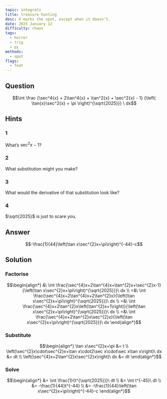 ```yaml
---
topic: integrals
title: treasure hunting
desc: X marks the spot, except when it doesn’t.
date: 2025 January 12
difficulty: chaos
tags:
  - horror
  - trig
  - pi
methods:
  - spot
flags:
  - feat
---
```



## Question
```math
\int
  \frac
    {\sec^4{x} + 2\tan^4{x} + \tan^2{x} + \sec^2{x} - 1}
    {\left( \tan{x}\sec^2{x} + \pi \right)^{\sqrt{2025}}}
\ dx
```


## Hints

### 1
What’s $\sec^2{x} - 1$?

### 2
What substitution might you make?

### 3
What would the derivative of that substitution look like?

### 4
$\sqrt{2025}$ is just to scare you.


## Answer
```math
-\frac{1}{44}\left(\tan x\sec^{2}x+\pi\right)^{-44}-c
```


## Solution

### Factorise
```math
\begin{align*}
  &\ \int \frac{\sec^{4}x+2\tan^{4}x+\tan^{2}x+\sec^{2}x-1}{\left(\tan x\sec^{2}x+\pi\right)^{\sqrt{2025}}}\ dx
  \\ =&\ \int \frac{\sec^{4}x+2\tan^{4}x+2\tan^{2}x}{\left(\tan x\sec^{2}x+\pi\right)^{\sqrt{2025}}}\ dx
  \\ =&\ \int \frac{\sec^{4}x+2\tan^{2}x\left(\tan^{2}x+1\right)}{\left(\tan x\sec^{2}x+\pi\right)^{\sqrt{2025}}}\ dx
  \\ =&\ \int \frac{\sec^{4}x+2\tan^{2}x\sec^{2}x}{\left(\tan x\sec^{2}x+\pi\right)^{\sqrt{2025}}}\ dx
\end{align*}
```

### Substitute
```math
\begin{align*}
  \tan x\sec^{2}x+\pi &= t
  \\ \left(\sec^{2}x\cdot\sec^{2}x+\tan x\cdot2\sec x\cdot\sec x\tan x\right)\ dx &= dt
  \\ \left(\sec^{4}x+2\tan^{2}x\sec^{2}x\right)\ dx &= dt
\end{align*}
```

### Solve
```math
\begin{align*}
  &= \int \frac{1}{t^{\sqrt{2025}}}\ dt
  \\ &= \int t^{-45}\ dt
  \\ &= -\frac{1}{44}t^{-44}
  \\ &= -\frac{1}{44}\left(\tan x\sec^{2}x+\pi\right)^{-44}-c
\end{align*}
```

